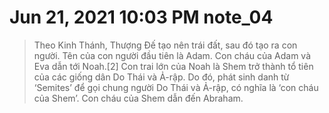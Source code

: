 # Jun 21, 2021 10:03 PM note_04

> Theo Kinh Thánh, Thượng Đế tạo nên trái đất, sau đó tạo ra con người. Tên của con người đầu tiên là Adam. Con cháu của Adam và Eva dẫn tới Noah.[2] Con trai lớn của Noah là Shem trở thành tổ tiên của các giống dân Do Thái và Ả-rập. Do đó, phát sinh danh từ ‘Semites’ để gọi chung người Do Thái và Ả-rập, có nghĩa là ‘con cháu của Shem’. Con cháu của Shem dẫn đến Abraham.